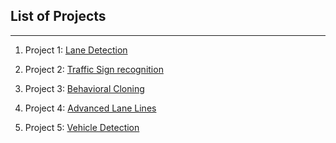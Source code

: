 

## List of Projects
--------------------
1. Project 1: [Lane Detection](https://github.com/sriharsha0806/CarND-LaneLines-P1)

2. Project 2: [Traffic Sign recognition](https://github.com/sriharsha0806/CarND-Traffic-Sign-Classifier-Project)

3. Project 3: [Behavioral Cloning](https://github.com/sriharsha0806/CarND-Behavioral-Cloning-P3)

4. Project 4: [Advanced Lane Lines](https://github.com/sriharsha0806/CarND-Advanced-Lane-Lines)

5. Project 5: [Vehicle Detection](https://github.com/sriharsha0806/CarND-Vehicle-Detection)
